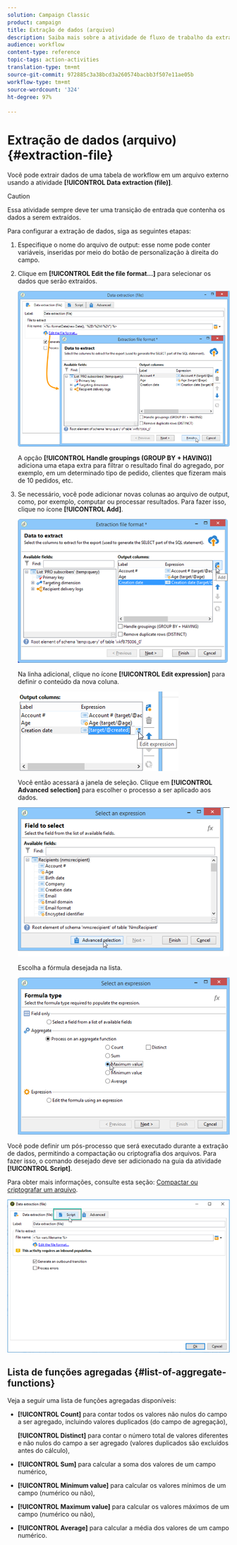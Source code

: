 ```yaml
---
solution: Campaign Classic
product: campaign
title: Extração de dados (arquivo)
description: Saiba mais sobre a atividade de fluxo de trabalho da extração de dados (arquivo)
audience: workflow
content-type: reference
topic-tags: action-activities
translation-type: tm+mt
source-git-commit: 972885c3a38bcd3a260574bacbb3f507e11ae05b
workflow-type: tm+mt
source-wordcount: '324'
ht-degree: 97%

---
```



# Extração de dados (arquivo){#extraction-file}

Você pode extrair dados de uma tabela de workflow em um arquivo externo usando a atividade **[!UICONTROL Data extraction (file)]**.

>[!CAUTION]
>
>Essa atividade sempre deve ter uma transição de entrada que contenha os dados a serem extraídos.

Para configurar a extração de dados, siga as seguintes etapas:

1. Especifique o nome do arquivo de output: esse nome pode conter variáveis, inseridas por meio do botão de personalização à direita do campo.
1. Clique em **[!UICONTROL Edit the file format...]** para selecionar os dados que serão extraídos.

   ![](assets/s_advuser_extract_file_param.png)

   A opção **[!UICONTROL Handle groupings (GROUP BY + HAVING)]** adiciona uma etapa extra para filtrar o resultado final do agregado, por exemplo, em um determinado tipo de pedido, clientes que fizeram mais de 10 pedidos, etc.

1. Se necessário, você pode adicionar novas colunas ao arquivo de output, como, por exemplo, computar ou processar resultados. Para fazer isso, clique no ícone **[!UICONTROL Add]**.

   ![](assets/s_advuser_extract_file_add_col.png)

   Na linha adicional, clique no ícone **[!UICONTROL Edit expression]** para definir o conteúdo da nova coluna.

   ![](assets/s_advuser_extract_file_add_exp.png)

   Você então acessará a janela de seleção. Clique em **[!UICONTROL Advanced selection]** para escolher o processo a ser aplicado aos dados.

   ![](assets/s_advuser_extract_file_advanced_selection.png)

   Escolha a fórmula desejada na lista.

   ![](assets/s_advuser_extract_file_agregate_values.png)

Você pode definir um pós-processo que será executado durante a extração de dados, permitindo a compactação ou criptografia dos arquivos. Para fazer isso, o comando desejado deve ser adicionado na guia da atividade **[!UICONTROL Script]**.

Para obter mais informações, consulte esta seção: [Compactar ou criptografar um arquivo](../../workflow/using/how-to-use-workflow-data.md#zipping-or-encrypting-a-file).

![](assets/postprocessing_dataextraction.png)

## Lista de funções agregadas {#list-of-aggregate-functions}

Veja a seguir uma lista de funções agregadas disponíveis:

* **[!UICONTROL Count]** para contar todos os valores não nulos do campo a ser agregado, incluindo valores duplicados (do campo de agregação),

   **[!UICONTROL Distinct]** para contar o número total de valores diferentes e não nulos do campo a ser agregado (valores duplicados são excluídos antes do cálculo),

* **[!UICONTROL Sum]** para calcular a soma dos valores de um campo numérico,
* **[!UICONTROL Minimum value]** para calcular os valores mínimos de um campo (numérico ou não),
* **[!UICONTROL Maximum value]** para calcular os valores máximos de um campo (numérico ou não),
* **[!UICONTROL Average]** para calcular a média dos valores de um campo numérico.

